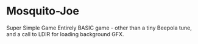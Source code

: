 # Mosquito-Joe
Super Simple Game
Entirely BASIC game - other than a tiny Beepola tune, and a call to LDIR for loading background GFX.
